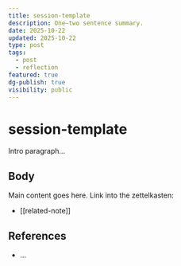 ```yaml
---
title: session-template
description: One–two sentence summary.
date: 2025-10-22
updated: 2025-10-22
type: post
tags:
  - post
  - reflection
featured: true
dg-publish: true
visibility: public
---
```


# session-template

Intro paragraph…

## Body
Main content goes here. Link into the zettelkasten:
- [[related-note]]

## References
- …
